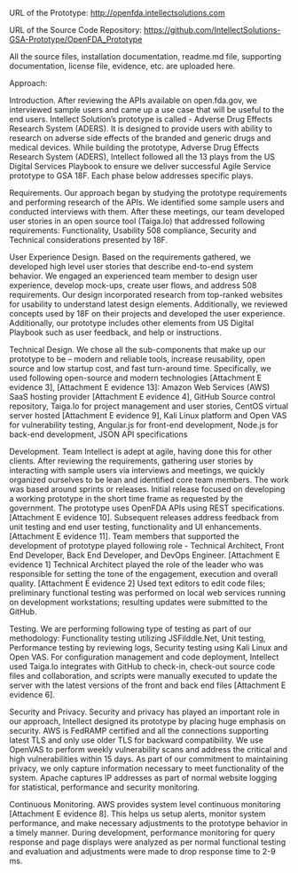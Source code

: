 ﻿URL of the Prototype: http://openfda.intellectsolutions.com 


URL of the Source Code Repository: https://github.com/IntellectSolutions-GSA-Prototype/OpenFDA_Prototype 


All the source files, installation documentation, readme.md file, supporting documentation, license file, evidence, etc. are uploaded here.


Approach:

Introduction. After reviewing the APIs available on open.fda.gov, we interviewed sample users and came up a use case that will be useful to the end users. Intellect Solution’s prototype is called - Adverse Drug Effects Research System (ADERS). It is designed to provide users with ability to research on adverse side effects of the branded and generic drugs and medical devices. While building the prototype, Adverse Drug Effects Research System (ADERS), Intellect followed all the 13 plays from the US Digital Services Playbook to ensure we deliver successful Agile Service prototype to GSA 18F. Each phase below addresses specific plays.

Requirements. Our approach began by studying the prototype requirements and performing research of the APIs. We identified some sample users and conducted interviews with them. After these meetings, our team developed user stories in an open source tool (Taiga.Io) that addressed following requirements: Functionality, Usability 508 compliance, Security and Technical considerations presented by 18F.

User Experience Design. Based on the requirements gathered, we developed high level user stories that describe end-to-end system behavior. We engaged an experienced team member to design user experience, develop mock-ups, create user flows, and address 508 requirements. Our design incorporated research from top-ranked websites for usability to understand latest design elements. Additionally, we reviewed concepts used by 18F on their projects and developed the user experience. Additionally, our prototype includes other elements from US Digital Playbook such as user feedback, and help or instructions.

Technical Design. We chose all the sub-components that make up our prototype to be – modern and reliable tools, increase reusability, open source and low startup cost, and fast turn-around time.
Specifically, we used following open-source and modern technologies [Attachment E evidence 3], [Attachment E evidence 13]: Amazon Web Services (AWS) SaaS hosting provider [Attachment E evidence 4], GitHub Source control repository, Taiga.Io for project management and user stories, CentOS virtual server hosted [Attachment E evidence 9], Kali Linux platform and Open VAS for vulnerability testing, Angular.js for front-end development, Node.js for back-end development, JSON API specifications

Development. Team Intellect is adept at agile, having done this for other clients. After reviewing the requirements, gathering user stories by interacting with sample users via interviews and meetings, we quickly organized ourselves to be lean and identified core team members. The work was based around sprints or releases. Initial release focused on developing a working prototype in the short time frame as requested by the government. The prototype uses OpenFDA APIs using REST specifications. [Attachment E evidence 10]. Subsequent releases address feedback from unit testing and end user testing, functionality and UI enhancements. [Attachment E evidence 11]. Team members that supported the development of prototype played following role - Technical Architect, Front End Developer, Back End Developer, and DevOps Engineer. [Attachment E evidence 1] Technical Architect played the role of the leader who was responsible for setting the tone of the engagement, execution and overall quality. [Attachment E evidence 2] Used text editors to edit code files; preliminary functional testing was performed on local web services running on development workstations; resulting updates were submitted to the GitHub.

Testing. We are performing following type of testing as part of our methodology: Functionality testing utilizing JSFilddle.Net, Unit testing, Performance testing by reviewing logs, Security testing using Kali Linux and Open VAS.
For configuration management and code deployment, Intellect used Taiga.Io integrates with GitHub to check-in, check-out source code files and collaboration, and scripts were manually executed to update the server with the latest versions of the front and back end files [Attachment E evidence 6].

Security and Privacy. Security and privacy has played an important role in our approach, Intellect designed its prototype by placing huge emphasis on security. AWS is FedRAMP certified and all the connections supporting latest TLS and only use older TLS for backward compatibility. We use OpenVAS to perform weekly vulnerability scans and address the critical and high vulnerabilities within 15 days. As part of our commitment to maintaining privacy, we only capture information necessary to meet functionality of the system. Apache captures IP addresses as part of normal website logging for statistical, performance and security monitoring.

Continuous Monitoring. AWS provides system level continuous monitoring [Attachment E evidence 8]. This helps us setup alerts, monitor system performance, and make necessary adjustments to the prototype behavior in a timely manner. During development, performance monitoring for query response and page displays were analyzed as per normal functional testing and evaluation and adjustments were made to drop response time to 2-9 ms.
